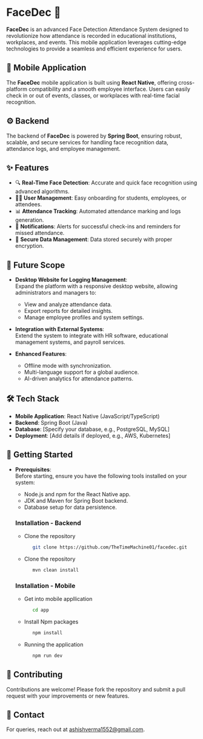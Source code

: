 # FaceDec 📸 

**FaceDec** is an advanced Face Detection Attendance System designed to revolutionize how attendance is recorded in educational institutions, workplaces, and events. This mobile application leverages cutting-edge technologies to provide a seamless and efficient experience for users.
## 📱 Mobile Application

The **FaceDec** mobile application is built using **React Native**, offering cross-platform compatibility and a smooth employee interface. Users can easily check in or out of events, classes, or workplaces with real-time facial recognition.
## ⚙️ Backend 

The backend of **FaceDec** is powered by **Spring Boot**, ensuring robust, scalable, and secure services for handling face recognition data, attendance logs, and employee management.
## ✨ Features 

- 🔍 **Real-Time Face Detection**: Accurate and quick face recognition using advanced algorithms.
- 🧑‍💻 **User Management**: Easy onboarding for students, employees, or attendees.
- 📊 **Attendance Tracking**: Automated attendance marking and logs generation.
- 🔔 **Notifications**: Alerts for successful check-ins and reminders for missed attendance.
- 📂 **Secure Data Management**: Data stored securely with proper encryption.
## 🚀 Future Scope 

- **Desktop Website for Logging Management**:  
   Expand the platform with a responsive desktop website, allowing administrators and managers to:
   - View and analyze attendance data.
   - Export reports for detailed insights.
   - Manage employee profiles and system settings.

- **Integration with External Systems**:  
   Extend the system to integrate with HR software, educational management systems, and payroll services.

- **Enhanced Features**:
   - Offline mode with synchronization.
   - Multi-language support for a global audience.
   - AI-driven analytics for attendance patterns.

## 🛠️ Tech Stack 

- **Mobile Application**: React Native (JavaScript/TypeScript)
- **Backend**: Spring Boot (Java)
- **Database**: [Specify your database, e.g., PostgreSQL, MySQL]
- **Deployment**: [Add details if deployed, e.g., AWS, Kubernetes]
## 🏁 Getting Started

- **Prerequisites**:  
  Before starting, ensure you have the following tools installed on your system:
  - Node.js and npm for the React Native app.
  - JDK and Maven for Spring Boot backend.
  - Database setup for data persistence.


   ### Installation - Backend

    - Clone the repository
   
      ```bash
         git clone https://github.com/TheTimeMachine01/facedec.git
      ```

   - Clone the repository

      ```bash
         mvn clean install
      ```

   ### Installation - Mobile

   - Get into mobile appllication

      ```bash
         cd app
      ```

   - Install Npm packages

      ```bash
         npm install
      ```

   - Running the application

      ```bash
         npm run dev
      ```



## 🤝 Contributing

Contributions are welcome! Please fork the repository and submit a pull request with your improvements or new features.
## 📧 Contact

For queries, reach out at ashishverma1552@gmail.com.